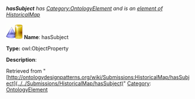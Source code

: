 ___hasSubject__ has [Category:OntologyElement](../../Category/OntologyElement "Category:OntologyElement") and is an [element of](../../Property/ElementOf "Property:ElementOf") [HistoricalMap](../../Submissions/HistoricalMap "Submissions:HistoricalMap")_


  




[![ObjectProperty](../../images/thumb/c/c3/ObjectProperty.gif/45px-ObjectProperty.gif)](../../Image/ObjectProperty.gif "ObjectProperty")
__Name__: hasSubject 


__Type:__ owl:ObjectProperty 


__Description__: 





Retrieved from "[http://ontologydesignpatterns.org/wiki/Submissions:HistoricalMap/hasSubject](../../Submissions/HistoricalMap/hasSubject)"
 [Category](http://ontologydesignpatterns.org/wiki/Special:Categories "Special:Categories"): [OntologyElement](../../Category/OntologyElement "Category:OntologyElement")